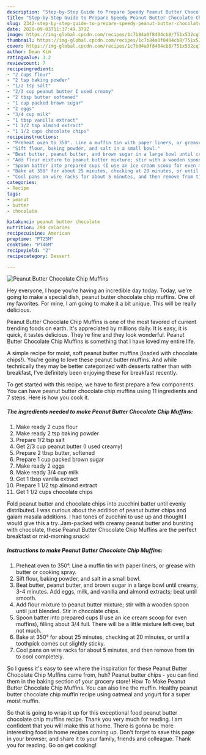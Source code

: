 ```yaml
---
description: "Step-by-Step Guide to Prepare Speedy Peanut Butter Chocolate Chip Muffins"
title: "Step-by-Step Guide to Prepare Speedy Peanut Butter Chocolate Chip Muffins"
slug: 2342-step-by-step-guide-to-prepare-speedy-peanut-butter-chocolate-chip-muffins
date: 2020-09-03T11:37:49.379Z
image: https://img-global.cpcdn.com/recipes/1c7b84a0f8404cb8/751x532cq70/peanut-butter-chocolate-chip-muffins-recipe-main-photo.jpg
thumbnail: https://img-global.cpcdn.com/recipes/1c7b84a0f8404cb8/751x532cq70/peanut-butter-chocolate-chip-muffins-recipe-main-photo.jpg
cover: https://img-global.cpcdn.com/recipes/1c7b84a0f8404cb8/751x532cq70/peanut-butter-chocolate-chip-muffins-recipe-main-photo.jpg
author: Dean Kim
ratingvalue: 3.2
reviewcount: 7
recipeingredient:
- "2 cups flour"
- "2 tsp baking powder"
- "1/2 tsp salt"
- "2/3 cup peanut butter I used creamy"
- "2 tbsp butter softened"
- "1 cup packed brown sugar"
- "2 eggs"
- "3/4 cup milk"
- "1 tbsp vanilla extract"
- "1 1/2 tsp almond extract"
- "1 1/2 cups chocolate chips"
recipeinstructions:
- "Preheat oven to 350°. Line a muffin tin with paper liners, or grease with butter or cooking spray."
- "Sift flour, baking powder, and salt in a small bowl."
- "Beat butter, peanut butter, and brown sugar in a large bowl until creamy, 3-4 minutes. Add eggs, milk, and vanilla and almond extracts; beat until smooth."
- "Add flour mixture to peanut butter mixture; stir with a wooden spoon until just blended. Stir in chocolate chips."
- "Spoon batter into prepared cups (I use an ice cream scoop for even muffins), filling about 3/4 full. There will be a little mixture left over, but not much."
- "Bake at 350° for about 25 minutes, checking at 20 minutes, or until a toothpick comes out slightly sticky."
- "Cool pans on wire racks for about 5 minutes, and then remove from tin to cool completely."
categories:
- Recipe
tags:
- peanut
- butter
- chocolate

katakunci: peanut butter chocolate 
nutrition: 294 calories
recipecuisine: American
preptime: "PT25M"
cooktime: "PT46M"
recipeyield: "2"
recipecategory: Dessert

---
```



![Peanut Butter Chocolate Chip Muffins](https://img-global.cpcdn.com/recipes/1c7b84a0f8404cb8/751x532cq70/peanut-butter-chocolate-chip-muffins-recipe-main-photo.jpg)

Hey everyone, I hope you're having an incredible day today. Today, we're going to make a special dish, peanut butter chocolate chip muffins. One of my favorites. For mine, I am going to make it a bit unique. This will be really delicious.

Peanut Butter Chocolate Chip Muffins is one of the most favored of current trending foods on earth. It's appreciated by millions daily. It is easy, it is quick, it tastes delicious. They're fine and they look wonderful. Peanut Butter Chocolate Chip Muffins is something that I have loved my entire life.

A simple recipe for moist, soft peanut butter muffins (loaded with chocolate chips!). You&#39;re going to love these peanut butter muffins. And while technically they may be better categorized with desserts rather than with breakfast, I&#39;ve definitely been enjoying these for breakfast recently.


To get started with this recipe, we have to first prepare a few components. You can have peanut butter chocolate chip muffins using 11 ingredients and 7 steps. Here is how you cook it.

<!--inarticleads1-->

##### The ingredients needed to make Peanut Butter Chocolate Chip Muffins:

1. Make ready 2 cups flour
1. Make ready 2 tsp baking powder
1. Prepare 1/2 tsp salt
1. Get 2/3 cup peanut butter (I used creamy)
1. Prepare 2 tbsp butter, softened
1. Prepare 1 cup packed brown sugar
1. Make ready 2 eggs
1. Make ready 3/4 cup milk
1. Get 1 tbsp vanilla extract
1. Prepare 1 1/2 tsp almond extract
1. Get 1 1/2 cups chocolate chips


Fold peanut butter and chocolate chips into zucchini batter until evenly distributed. I was curious about the addition of peanut butter chips and gaiam masala additions. I had tones of zucchini to use up and thought I would give this a try. Jam-packed with creamy peanut butter and bursting with chocolate, these Peanut Butter Chocolate Chip Muffins are the perfect breakfast or mid-morning snack! 

<!--inarticleads2-->

##### Instructions to make Peanut Butter Chocolate Chip Muffins:

1. Preheat oven to 350°. Line a muffin tin with paper liners, or grease with butter or cooking spray.
1. Sift flour, baking powder, and salt in a small bowl.
1. Beat butter, peanut butter, and brown sugar in a large bowl until creamy, 3-4 minutes. Add eggs, milk, and vanilla and almond extracts; beat until smooth.
1. Add flour mixture to peanut butter mixture; stir with a wooden spoon until just blended. Stir in chocolate chips.
1. Spoon batter into prepared cups (I use an ice cream scoop for even muffins), filling about 3/4 full. There will be a little mixture left over, but not much.
1. Bake at 350° for about 25 minutes, checking at 20 minutes, or until a toothpick comes out slightly sticky.
1. Cool pans on wire racks for about 5 minutes, and then remove from tin to cool completely.


So I guess it&#39;s easy to see where the inspiration for these Peanut Butter Chocolate Chip Muffins came from, huh? Peanut butter chips - you can find them in the baking section of your grocery store! How To Make Peanut Butter Chocolate Chip Muffins. You can also line the muffin. Healthy peanut butter chocolate chip muffin recipe using oatmeal and yogurt for a super moist muffin. 

So that is going to wrap it up for this exceptional food peanut butter chocolate chip muffins recipe. Thank you very much for reading. I am confident that you will make this at home. There is gonna be more interesting food in home recipes coming up. Don't forget to save this page in your browser, and share it to your family, friends and colleague. Thank you for reading. Go on get cooking!
